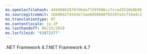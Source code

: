 ```yaml
---
ms.openlocfilehash: 44940862876fdbdaf729f696cc7cced3516b8b96
ms.sourcegitcommit: 1bb00d2f4343e73ae8d58668f02297a3cf10a4c1
ms.translationtype: HT
ms.contentlocale: ja-JP
ms.lasthandoff: 06/15/2019
ms.locfileid: "63872377"
---
```

<span data-ttu-id="0c1bf-101">.NET Framework 4.7</span><span class="sxs-lookup"><span data-stu-id="0c1bf-101">.NET Framework 4.7</span></span>